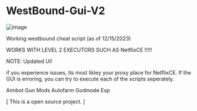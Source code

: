 # WestBound-Gui-V2

![image](https://github.com/MrWaffleManTheGreat/WestBound-Gui-V2/assets/136655545/09aa6647-8f89-41d7-95fe-1fc1eb201730)

Working westbound cheat script (as of 12/15/2023)

WORKS WITH LEVEL 2 EXECUTORS SUCH AS NetflixCE !!!!!

NOTE:
Updated UI!

if you experience issues, its most likley your proxy place for NetflixCE.
If the GUI is erroring, you can try to execute each of the scripts seperately.


Aimbot
Gun Mods
Autofarm
Godmode
Esp


[ This is a open source project. ]
